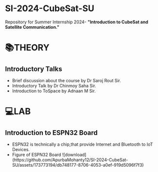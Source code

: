 # SI-2024-CubeSat-SU
Repository for Summer Internship 2024- **"Introduction to CubeSat and Satellite Communication."**
# 📚THEORY
## Introductory Talks
<ul>
  <li>Brief discussion about the course by Dr Saroj Rout Sir.</li>
  <li>Introductory Talk by Dr Chinmoy Saha Sir.</li>
  <li>Introduction to ToSpace by Adnaan M Sir.</li>
</ul>

# 💻LAB 
## Introduction to ESPN32 Board
<ul>
  <li>ESPN32 is technically a chip,that provide Internet and Bluetooth to IoT Devices.</li>
  <li>Figure of ESPN32 Board ![download](https://github.com/ApurbaMohanty12/SI-2024-CubeSat-SU/assets/173773194/db748177-8706-4053-a0ef-919d5096f7f3)</li>
</ul>

